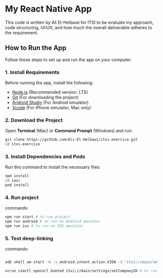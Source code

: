 # My React Native App

This code is written by Ali El-Helbawi for ITXI to be evaluate my approach, code structuring, UI/UX, and how much the overall deliverable adheres to the requirement.

## How to Run the App

Follow these steps to set up and run the app on your computer.

### 1. Install Requirements

Before running the app, install the following:

- [Node.js](https://nodejs.org/) (Recommended version: LTS)
- [Git](https://git-scm.com/) (For downloading the project)
- [Android Studio](https://developer.android.com/studio) (For Android emulator)
- [Xcode](https://developer.apple.com/xcode/) (For iPhone simulator, Mac only)

### 2. Download the Project

Open **Terminal** (Mac) or **Command Prompt** (Windows) and run:

```sh
git clone https://github.com/Ali-El-Helbawi/itxi-exercice.git
cd itxi-exercice
```

### 3. Install Dependencies and Pods

Run this command to install the necessary files:

```sh
npm install
cd ios/
pod install
```

### 4. Run project

commands:

```sh
npm run start # to run project
npm run android # to run on Android emulator
npm run ios # to run on IOS emulator
```

### 5. Test deep-linking

commands:

```sh

adb shell am start -W -a android.intent.action.VIEW -d "itxi://main/settings/setCompanyID" # to run on Android emulator and oped Set Company ID screen

xcrun simctl openurl booted itxi://main/settings/setCompanyID # to run on IOS emulator and oped Set Company ID screen
```
